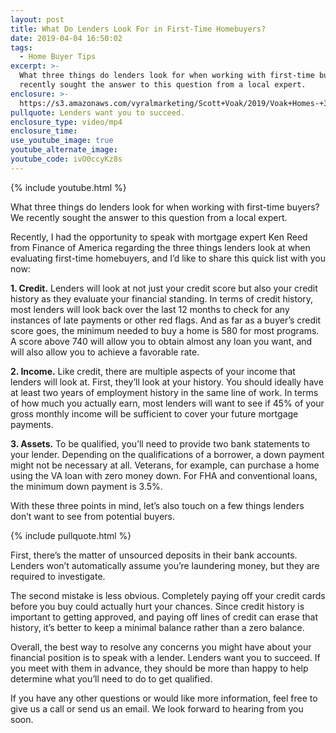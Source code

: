 ```yaml
---
layout: post
title: What Do Lenders Look For in First-Time Homebuyers?
date: 2019-04-04 16:50:02
tags:
  - Home Buyer Tips
excerpt: >-
  What three things do lenders look for when working with first-time buyers? We
  recently sought the answer to this question from a local expert.
enclosure: >-
  https://s3.amazonaws.com/vyralmarketing/Scott+Voak/2019/Voak+Homes-+3+Things+Lenders+Look+At.mp4
pullquote: Lenders want you to succeed.
enclosure_type: video/mp4
enclosure_time:
use_youtube_image: true
youtube_alternate_image:
youtube_code: ivO0ccyKz8s
---
```


{% include youtube.html %}

What three things do lenders look for when working with first-time buyers? We recently sought the answer to this question from a local expert.

Recently, I had the opportunity to speak with mortgage expert Ken Reed from Finance of America regarding the three things lenders look at when evaluating first-time homebuyers, and I’d like to share this quick list with you now:&nbsp;

**1. Credit.** Lenders will look at not just your credit score but also your credit history as they evaluate your financial standing. In terms of credit history, most lenders will look back over the last 12 months to check for any instances of late payments or other red flags. And as far as a buyer’s credit score goes, the minimum needed to buy a home is 580 for most programs. A score above 740 will allow you to obtain almost any loan you want, and will also allow you to achieve a favorable rate.&nbsp;

**2. Income.** Like credit, there are multiple aspects of your income that lenders will look at. First, they’ll look at your history. You should ideally have at least two years of employment history in the same line of work. In terms of how much you actually earn, most lenders will want to see if 45% of your gross monthly income will be sufficient to cover your future mortgage payments.&nbsp;

**3. Assets.** To be qualified, you’ll need to provide two bank statements to your lender. Depending on the qualifications of a borrower, a down payment might not be necessary at all. Veterans, for example, can purchase a home using the VA loan with zero money down. For FHA and conventional loans, the minimum down payment is 3.5%.

With these three points in mind, let’s also touch on a few things lenders don’t want to see from potential buyers.

{% include pullquote.html %}

First, there’s the matter of unsourced deposits in their bank accounts. Lenders won’t automatically assume you’re laundering money, but they are required to investigate.&nbsp;

The second mistake is less obvious. Completely paying off your credit cards before you buy could actually hurt your chances. Since credit history is important to getting approved, and paying off lines of credit can erase that history, it’s better to keep a minimal balance rather than a zero balance.&nbsp;

Overall, the best way to resolve any concerns you might have about your financial position is to speak with a lender. Lenders want you to succeed. If you meet with them in advance, they should be more than happy to help determine what you’ll need to do to get qualified.&nbsp;

If you have any other questions or would like more information, feel free to give us a call or send us an email. We look forward to hearing from you soon.